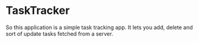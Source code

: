 # TaskTracker

So this application is a simple task tracking app. 
It lets you add, delete and sort of update tasks fetched from a server.

